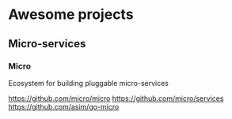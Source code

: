 # Awesome projects

## Micro-services

### Micro

Ecosystem for building pluggable micro-services

https://github.com/micro/micro
https://github.com/micro/services
https://github.com/asim/go-micro
